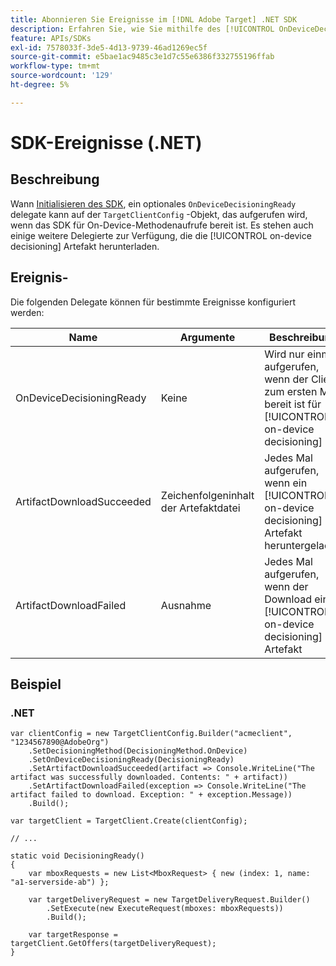 ```yaml
---
title: Abonnieren Sie Ereignisse im [!DNL Adobe Target] .NET SDK
description: Erfahren Sie, wie Sie mithilfe des [!UICONTROL OnDeviceDecisioningHandler] -Objekt.
feature: APIs/SDKs
exl-id: 7578033f-3de5-4d13-9739-46ad1269ec5f
source-git-commit: e5bae1ac9485c3e1d7c55e6386f332755196ffab
workflow-type: tm+mt
source-wordcount: '129'
ht-degree: 5%

---
```


# SDK-Ereignisse (.NET)

## Beschreibung

Wann [Initialisieren des SDK](initialize-sdk.md), ein optionales `OnDeviceDecisioningReady` delegate kann auf der `TargetClientConfig` -Objekt, das aufgerufen wird, wenn das SDK für On-Device-Methodenaufrufe bereit ist. Es stehen auch einige weitere Delegierte zur Verfügung, die die [!UICONTROL on-device decisioning] Artefakt herunterladen.

## Ereignis- 

Die folgenden Delegate können für bestimmte Ereignisse konfiguriert werden:

| Name | Argumente | Beschreibung |
| --- | --- | --- |
| OnDeviceDecisioningReady | Keine | Wird nur einmal aufgerufen, wenn der Client zum ersten Mal bereit ist für [!UICONTROL on-device decisioning] |
| ArtifactDownloadSucceeded | Zeichenfolgeninhalt der Artefaktdatei | Jedes Mal aufgerufen, wenn ein [!UICONTROL on-device decisioning] Artefakt heruntergeladen |
| ArtifactDownloadFailed | Ausnahme | Jedes Mal aufgerufen, wenn der Download eines [!UICONTROL on-device decisioning] Artefakt |

## Beispiel

### \.NET

```dotnet {line-numbers="true"}
var clientConfig = new TargetClientConfig.Builder("acmeclient", "1234567890@AdobeOrg")
    .SetDecisioningMethod(DecisioningMethod.OnDevice)
    .SetOnDeviceDecisioningReady(DecisioningReady)
    .SetArtifactDownloadSucceeded(artifact => Console.WriteLine("The artifact was successfully downloaded. Contents: " + artifact))
    .SetArtifactDownloadFailed(exception => Console.WriteLine("The artifact failed to download. Exception: " + exception.Message))
    .Build();

var targetClient = TargetClient.Create(clientConfig);

// ...

static void DecisioningReady()
{
    var mboxRequests = new List<MboxRequest> { new (index: 1, name: "a1-serverside-ab") };

    var targetDeliveryRequest = new TargetDeliveryRequest.Builder()
        .SetExecute(new ExecuteRequest(mboxes: mboxRequests))
        .Build();

    var targetResponse = targetClient.GetOffers(targetDeliveryRequest);
}
```
